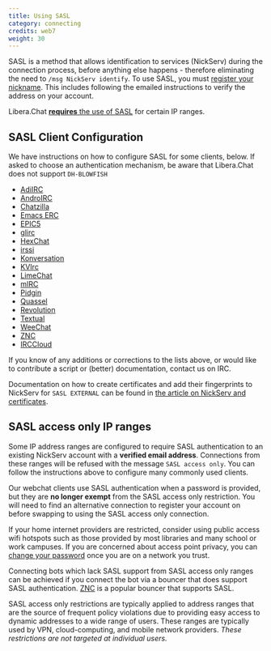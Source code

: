 ```yaml
---
title: Using SASL
category: connecting
credits: web7
weight: 30
---
```


SASL is a method that allows identification to services (NickServ) during the
connection process, before anything else happens - therefore eliminating the
need to `/msg NickServ identify`. To use SASL, you must
[register your nickname](/guides/registration). This includes following the
emailed instructions to verify the address on your account.

Libera.Chat [**requires** the use of SASL](#sasl-access-only-ip-ranges) for
certain IP ranges.

## SASL Client Configuration

We have instructions on how to configure SASL for some clients, below. If
asked to choose an authentication mechanism, be aware that Libera.Chat does
not support `DH-BLOWFISH`

- [AdiIRC](https://dev.adiirc.com/projects/adiirc/wiki/SASL)
- [AndroIRC](https://web.archive.org/web/20210319221818/http://wiki.androirc.com/nickserv_sasl)
- [Chatzilla](/guides/chatzilla)
- [Emacs ERC](/guides/emacs-erc)
- [EPIC5](/guides/epic5)
- [glirc](https://github.com/glguy/irc-core/wiki/Automatically-authenticating-to-NickServ)
- [HexChat](/guides/hexchat)
- [irssi](/guides/irssi)
- [Konversation](http://userbase.kde.org/Konversation/Configuring_SASL_authentication)
- [KVIrc](/guides/kvirc)
- [LimeChat](/guides/limechat)
- [mIRC](/guides/mirc)
- [Pidgin](/guides/pidgin)
- [Quassel](/guides/quassel)
- [Revolution](/guides/revolution)
- [Textual](/guides/textual)
- [WeeChat](/guides/weechat)
- [ZNC](https://wiki.znc.in/Sasl#Example)
- [IRCCloud](/guides/irccloud)

If you know of any additions or corrections to the lists above, or would like
to contribute a script or (better) documentation, contact us on IRC.

Documentation on how to create certificates and add their fingerprints to
NickServ for `SASL EXTERNAL` can be found in
[the article on NickServ and certificates](/guides/certfp).

## SASL access only IP ranges

Some IP address ranges are configured to require SASL authentication to an
existing NickServ account with a **verified email address**. Connections from
these ranges will be refused with the message `SASL access only`. You can
follow the instructions above to configure many commonly used clients.

Our webchat clients use SASL authentication when a password is provided, but
they are **no longer exempt** from the SASL access only restriction. You will
need to find an alternative connection to register your account on before
swapping to using the SASL access only connection.

If your home internet providers are restricted, consider using public access
wifi hotspots such as those provided by most libraries and many school or
work campuses. If you are concerned about access point privacy, you can
[change your password](/guides/sendpass) once you are on a network you trust.

Connecting bots which lack SASL support from SASL access only ranges can be
achieved if you connect the bot via a bouncer that does support SASL
authentication. [ZNC](https://wiki.znc.in/ZNC) is a popular bouncer that
supports SASL.

SASL access only restrictions are typically applied to address ranges that are
the source of frequent policy violations due to providing easy access to
dynamic addresses to a wide range of users. These ranges are typically used
by VPN, cloud-computing, and mobile network providers.
*These restrictions are not targeted at individual users.*
